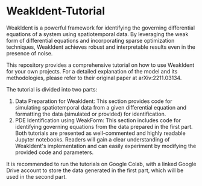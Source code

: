 # WeakIdent-Tutorial
WeakIdent is a powerful framework for identifying the governing differential equations of a system using spatiotemporal data. By leveraging the weak form of differential equations and incorporating sparse optimization techniques, WeakIdent achieves robust and interpretable results even in the presence of noise.

This repository provides a comprehensive tutorial on how to use WeakIdent for your own projects. For a detailed explanation of the model and its methodologies, please refer to their original paper at arXiv:2211.03134. 

The tutorial is divided into two parts:

1. Data Preparation for WeakIdent: This section provides code for simulating spatiotemporal data from a given differential equation and formatting the data (simulated or provided) for identification.
2. PDE Identification using WeakForm: This section includes code for identifying governing equations from the data prepared in the first part.
Both tutorials are presented as well-commented and highly readable Jupyter notebooks. Readers will gain a clear understanding of WeakIdent's implementation and can easily experiment by modifying the provided code and parameters.

It is recommended to run the tutorials on Google Colab, with a linked Google Drive account to store the data generated in the first part, which will be used in the second part.







